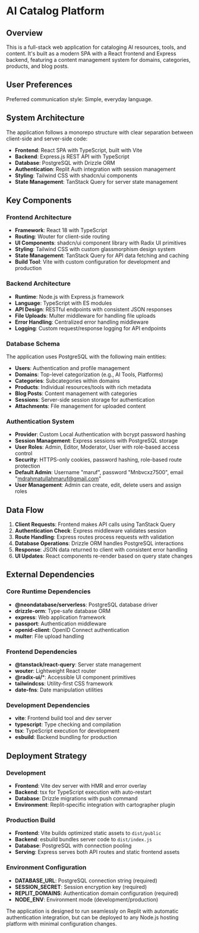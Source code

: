 # AI Catalog Platform

## Overview

This is a full-stack web application for cataloging AI resources, tools, and content. It's built as a modern SPA with a React frontend and Express backend, featuring a content management system for domains, categories, products, and blog posts.

## User Preferences

Preferred communication style: Simple, everyday language.

## System Architecture

The application follows a monorepo structure with clear separation between client-side and server-side code:

- **Frontend**: React SPA with TypeScript, built with Vite
- **Backend**: Express.js REST API with TypeScript
- **Database**: PostgreSQL with Drizzle ORM
- **Authentication**: Replit Auth integration with session management
- **Styling**: Tailwind CSS with shadcn/ui components
- **State Management**: TanStack Query for server state management

## Key Components

### Frontend Architecture
- **Framework**: React 18 with TypeScript
- **Routing**: Wouter for client-side routing
- **UI Components**: shadcn/ui component library with Radix UI primitives
- **Styling**: Tailwind CSS with custom glassmorphism design system
- **State Management**: TanStack Query for API data fetching and caching
- **Build Tool**: Vite with custom configuration for development and production

### Backend Architecture
- **Runtime**: Node.js with Express.js framework
- **Language**: TypeScript with ES modules
- **API Design**: RESTful endpoints with consistent JSON responses
- **File Uploads**: Multer middleware for handling file uploads
- **Error Handling**: Centralized error handling middleware
- **Logging**: Custom request/response logging for API endpoints

### Database Schema
The application uses PostgreSQL with the following main entities:
- **Users**: Authentication and profile management
- **Domains**: Top-level categorization (e.g., AI Tools, Platforms)
- **Categories**: Subcategories within domains
- **Products**: Individual resources/tools with rich metadata
- **Blog Posts**: Content management with categories
- **Sessions**: Server-side session storage for authentication
- **Attachments**: File management for uploaded content

### Authentication System
- **Provider**: Custom Local Authentication with bcrypt password hashing
- **Session Management**: Express sessions with PostgreSQL storage
- **User Roles**: Admin, Editor, Moderator, User with role-based access control
- **Security**: HTTPS-only cookies, password hashing, role-based route protection
- **Default Admin**: Username "maruf", password "Mnbvcxz7500", email "mdrahmatullahmaruf@gmail.com"
- **User Management**: Admin can create, edit, delete users and assign roles

## Data Flow

1. **Client Requests**: Frontend makes API calls using TanStack Query
2. **Authentication Check**: Express middleware validates session
3. **Route Handling**: Express routes process requests with validation
4. **Database Operations**: Drizzle ORM handles PostgreSQL interactions
5. **Response**: JSON data returned to client with consistent error handling
6. **UI Updates**: React components re-render based on query state changes

## External Dependencies

### Core Runtime Dependencies
- **@neondatabase/serverless**: PostgreSQL database driver
- **drizzle-orm**: Type-safe database ORM
- **express**: Web application framework
- **passport**: Authentication middleware
- **openid-client**: OpenID Connect authentication
- **multer**: File upload handling

### Frontend Dependencies
- **@tanstack/react-query**: Server state management
- **wouter**: Lightweight React router
- **@radix-ui/***: Accessible UI component primitives
- **tailwindcss**: Utility-first CSS framework
- **date-fns**: Date manipulation utilities

### Development Dependencies
- **vite**: Frontend build tool and dev server
- **typescript**: Type checking and compilation
- **tsx**: TypeScript execution for development
- **esbuild**: Backend bundling for production

## Deployment Strategy

### Development
- **Frontend**: Vite dev server with HMR and error overlay
- **Backend**: tsx for TypeScript execution with auto-restart
- **Database**: Drizzle migrations with push command
- **Environment**: Replit-specific integration with cartographer plugin

### Production Build
- **Frontend**: Vite builds optimized static assets to `dist/public`
- **Backend**: esbuild bundles server code to `dist/index.js`
- **Database**: PostgreSQL with connection pooling
- **Serving**: Express serves both API routes and static frontend assets

### Environment Configuration
- **DATABASE_URL**: PostgreSQL connection string (required)
- **SESSION_SECRET**: Session encryption key (required)
- **REPLIT_DOMAINS**: Authentication domain configuration (required)
- **NODE_ENV**: Environment mode (development/production)

The application is designed to run seamlessly on Replit with automatic authentication integration, but can be deployed to any Node.js hosting platform with minimal configuration changes.
